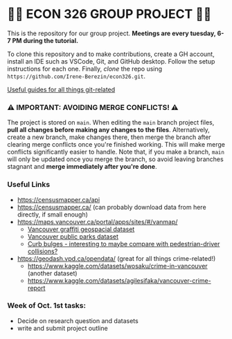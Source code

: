 # 🪻🪼 ECON 326 GROUP PROJECT 🪼🪻

This is the repository for our group project. **Meetings are every tuesday, 6-7 PM during the tutorial.**

To clone this repository and to make contributions, create a GH account, install an IDE such as VSCode, Git, and GitHub desktop. Follow the setup instructions for each one. Finally, *clone* the repo using `https://github.com/Irene-Berezin/econ326.git`.

[Useful guides for all things git-related](https://docs.github.com/en/get-started/start-your-journey/git-and-github-learning-resources)

### ⚠️ IMPORTANT: AVOIDING MERGE CONFLICTS! ⚠️

The project is stored on `main`. When editing the `main` branch project files, **pull all changes before making any changes to the files**. Alternatively, create a new branch, make changes there, then merge the branch after clearing merge conflicts once you're finished working. This will make merge conflicts significantly easier to handle. Note that, if you make a branch, `main` will only be updated once you merge the branch, so avoid leaving branches stagnant and **merge immediately after you're done**. 

### Useful Links

- https://censusmapper.ca/api
- https://censusmapper.ca/ (can probably download data from here directly, if small enough)
- https://maps.vancouver.ca/portal/apps/sites/#/vanmap/
    - [Vancouver graffiti geospacial dataset](https://maps.vancouver.ca/portal/apps/sites/#/vanmap/datasets/8cf5e64090384f39afd530acbc2d89cb/explore?layer=0)
    - [Vancouver public parks dataset](https://maps.vancouver.ca/portal/apps/sites/#/vanmap/datasets/dd10a02074ae4ab69f2d6950649aff43/explore?layer=9)
    - [Curb bulges - interesting to maybe compare with pedestrian-driver collisions?](https://maps.vancouver.ca/portal/apps/sites/#/vanmap/datasets/54b228000a12414f80be166dbd76e2ba/explore?layer=0&location=49.249918%2C-123.133262%2C11.90)
- https://geodash.vpd.ca/opendata/ (great for all things crime-related!)
    - https://www.kaggle.com/datasets/wosaku/crime-in-vancouver (another dataset)
    - https://www.kaggle.com/datasets/agilesifaka/vancouver-crime-report

### Week of Oct. 1st tasks:
- Decide on research question and datasets
- write and submit project outline
